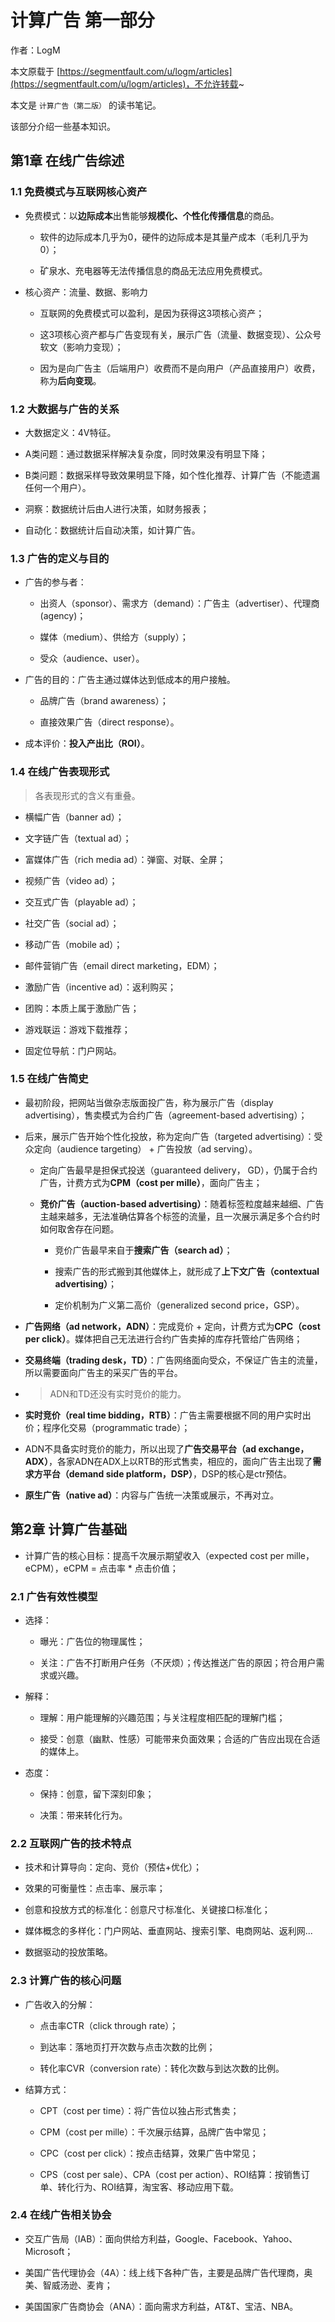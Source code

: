 # 计算广告 第一部分

作者：LogM

本文原载于 [https://segmentfault.com/u/logm/articles](https://segmentfault.com/u/logm/articles)，不允许转载~

本文是 `计算广告（第二版）` 的读书笔记。

该部分介绍一些基本知识。

## 第1章 在线广告综述

### 1.1 免费模式与互联网核心资产

- 免费模式：以**边际成本**出售能够**规模化、个性化传播信息**的商品。

  - 软件的边际成本几乎为0，硬件的边际成本是其量产成本（毛利几乎为0）；

  - 矿泉水、充电器等无法传播信息的商品无法应用免费模式。

- 核心资产：流量、数据、影响力

  - 互联网的免费模式可以盈利，是因为获得这3项核心资产；

  - 这3项核心资产都与广告变现有关，展示广告（流量、数据变现）、公众号软文（影响力变现）；

  - 因为是向广告主（后端用户）收费而不是向用户（产品直接用户）收费，称为**后向变现**。

### 1.2 大数据与广告的关系

- 大数据定义：4V特征。

- A类问题：通过数据采样解决复杂度，同时效果没有明显下降；

- B类问题：数据采样导致效果明显下降，如个性化推荐、计算广告（不能遗漏任何一个用户）。

- 洞察：数据统计后由人进行决策，如财务报表；

- 自动化：数据统计后自动决策，如计算广告。

### 1.3 广告的定义与目的

- 广告的参与者：

  - 出资人（sponsor）、需求方（demand）：广告主（advertiser）、代理商(agency)；

  - 媒体（medium）、供给方（supply）；

  - 受众（audience、user）。

- 广告的目的：广告主通过媒体达到低成本的用户接触。

  - 品牌广告（brand awareness）；

  - 直接效果广告（direct response）。

- 成本评价：**投入产出比（ROI）**。

### 1.4 在线广告表现形式

> 各表现形式的含义有重叠。

- 横幅广告（banner ad）；

- 文字链广告（textual ad）；

- 富媒体广告（rich media ad）：弹窗、对联、全屏；

- 视频广告（video ad）；

- 交互式广告（playable ad）；

- 社交广告（social ad）；

- 移动广告（mobile ad）；

- 邮件营销广告（email direct marketing，EDM）；

- 激励广告（incentive ad）：返利购买；

- 团购：本质上属于激励广告；

- 游戏联运：游戏下载推荐；

- 固定位导航：门户网站。

### 1.5 在线广告简史

- 最初阶段，把网站当做杂志版面投广告，称为展示广告（display advertising），售卖模式为合约广告（agreement-based advertising）；

- 后来，展示广告开始个性化投放，称为定向广告（targeted advertising）：受众定向（audience targeting） + 广告投放（ad serving）。

  - 定向广告最早是担保式投送（guaranteed delivery， GD），仍属于合约广告，计费方式为**CPM（cost per mille）**，面向广告主；

  - **竞价广告（auction-based advertising）**：随着标签粒度越来越细、广告主越来越多，无法准确估算各个标签的流量，且一次展示满足多个合约时如何取舍存在问题。

    - 竞价广告最早来自于**搜索广告（search ad）**；

    - 搜索广告的形式搬到其他媒体上，就形成了**上下文广告（contextual advertising）**；

    - 定价机制为广义第二高价（generalized second price，GSP）。

- **广告网络（ad network，ADN）**：完成竞价 + 定向，计费方式为**CPC（cost per click）**。媒体把自己无法进行合约广告卖掉的库存托管给广告网络；

- **交易终端（trading desk，TD）**：广告网络面向受众，不保证广告主的流量，所以需要面向广告主的采买广告的平台。

- > ADN和TD还没有实时竞价的能力。

- **实时竞价（real time bidding，RTB）**：广告主需要根据不同的用户实时出价；程序化交易（programmatic trade）；

- ADN不具备实时竞价的能力，所以出现了**广告交易平台（ad exchange，ADX）**，各家ADN在ADX上以RTB的形式售卖，相应的，面向广告主出现了**需求方平台（demand side platform，DSP）**，DSP的核心是ctr预估。

- **原生广告（native ad）**：内容与广告统一决策或展示，不再对立。

## 第2章 计算广告基础

- 计算广告的核心目标：提高千次展示期望收入（expected cost per mille， eCPM），eCPM = 点击率 * 点击价值；

### 2.1 广告有效性模型

- 选择：

  - 曝光：广告位的物理属性；

  - 关注：广告不打断用户任务（不厌烦）；传达推送广告的原因；符合用户需求或兴趣。

- 解释：

  - 理解：用户能理解的兴趣范围；与关注程度相匹配的理解门槛；
  
  - 接受：创意（幽默、性感）可能带来负面效果；合适的广告应出现在合适的媒体上。

- 态度：

  - 保持：创意，留下深刻印象；
  
  - 决策：带来转化行为。

### 2.2 互联网广告的技术特点

- 技术和计算导向：定向、竞价（预估+优化）；

- 效果的可衡量性：点击率、展示率；

- 创意和投放方式的标准化：创意尺寸标准化、关键接口标准化；

- 媒体概念的多样化：门户网站、垂直网站、搜索引擎、电商网站、返利网...

- 数据驱动的投放策略。

### 2.3 计算广告的核心问题

- 广告收入的分解：

  - 点击率CTR（click through rate）；

  - 到达率：落地页打开次数与点击次数的比例；

  - 转化率CVR（conversion rate）：转化次数与到达次数的比例。

- 结算方式：

  - CPT（cost per time）：将广告位以独占形式售卖；

  - CPM（cost per mille）：千次展示结算，品牌广告中常见；

  - CPC（cost per click）：按点击结算，效果广告中常见；

  - CPS（cost per sale）、CPA（cost per action）、ROI结算：按销售订单、转化行为、ROI结算，淘宝客、移动应用下载。

### 2.4 在线广告相关协会

- 交互广告局（IAB）：面向供给方利益，Google、Facebook、Yahoo、Microsoft；

- 美国广告代理协会（4A）：线上线下各种广告，主要是品牌广告代理商，奥美、智威汤逊、麦肯；

- 美国国家广告商协会（ANA）：面向需求方利益，AT&T、宝洁、NBA。
 